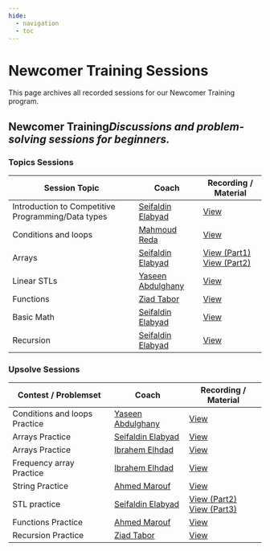 ```yaml
---
hide:
  - navigation
  - toc
---
```


# Newcomer Training Sessions

This page archives all recorded sessions for our Newcomer Training program.

<div class="level-section">
<h2>Newcomer Training<em>Discussions and problem-solving sessions for beginners.</em></h2>
  
  <h3>Topics Sessions</h3>
  <table class="sessions-table">
    <thead>
        <tr>
            <th>Session Topic</th>
            <th>Coach</th>
            <th>Recording / Material</th>
        </tr>
    </thead>
    <tbody>
        <tr>
            <td>Introduction to Competitive Programming/Data types</td>
            <td>
                <a href="../../community/coaches/#seifaldin-elabyad">Seifaldin Elabyad</a>
            </td>
            <td>
              <a href="https://www.youtube.com/watch?v=EJT1JN1Uy1o" target="_blank">View</a>
            </td>
        </tr>
        <tr>
            <td>Conditions and loops</td>
            <td>
                <a href="../../community/coaches/#mahmoud-reda">Mahmoud Reda</a>
            </td>
            <td><a href="https://www.youtube.com/watch?v=QCanwM1d5AE" target="_blank">View</a></td>
        </tr>
        <tr>
            <td>Arrays</td>
            <td>
                <a href="../../community/coaches/#seifaldin-elabyad">Seifaldin Elabyad</a>
            </td>
            <td>
                <a href="https://www.youtube.com/watch?v=oS5m8VSxNkY" target="_blank">View (Part1)</a>
                <br>
                <a href="https://www.youtube.com/watch?v=pAp4ybwq5j0" target="_blank">View (Part2)</a>
            </td>
        </tr>
        <tr>
            <td>Linear STLs</td>
            <td>
                <a href="../../community/coaches/#yaseen-abdulghany">Yaseen Abdulghany</a>
            </td>
            <td><a href="https://www.youtube.com/watch?v=jWdY0vF0xHw" target="_blank">View</a></td>
        </tr>
        <tr>
            <td>Functions</td>
            <td>
                <a href="../../community/coaches/#ziad-tabor">Ziad Tabor</a>
            </td>
            <td><a href="https://drive.google.com/file/d/1aRo-KMDv-3NysLAzVsomDJ5DnjlLaCJx/view" target="_blank">View</a></td>
        </tr>
        <tr>
            <td>Basic Math</td>
            <td>
                <a href="../../community/coaches/#seifaldin-elabyad">Seifaldin Elabyad</a>
            </td>
            <td><a href="https://www.youtube.com/watch?v=AxH9h-mNlLY" target="_blank">View</a></td>
        </tr>
        <tr>
            <td>Recursion</td>
            <td>
                <a href="../../community/coaches/#seifaldin-elabyad">Seifaldin Elabyad</a>
            </td>
            <td><a href="https://drive.google.com/file/d/1XBRf9qlr6MdJdPTylJ2o8uEDlJ6CWTN8/view" target="_blank">View</a></td>
        </tr>
    </tbody>
  </table>

  <h3>Upsolve Sessions</h3>
  <table class="sessions-table">
    <thead>
        <tr>
            <th>Contest / Problemset</th>
            <th>Coach</th>
            <th>Recording / Material</th>
        </tr>
    </thead>
    <tbody>
        <tr>
            <td>Conditions and loops Practice</td>
            <td>
                <a href="../../community/coaches/#yaseen-abdulghany">Yaseen Abdulghany</a>
            </td>
            <td><a href="https://www.youtube.com/watch?v=c2SMx3HcXCg" target="_blank">View</a></td>
        </tr>
        <tr>
            <td>Arrays Practice</td>
            <td>
                <a href="../../community/coaches/#seifaldin-elabyad">Seifaldin Elabyad</a>
            </td>
            <td><a href="https://www.youtube.com/watch?v=3ni4CTA3tM0&feature=youtu.be" target="_blank">View</a></td>
        </tr>
        <tr>
            <td>Arrays Practice</td>
            <td>
                <a href="../../community/coaches/#ibrahme-elhdad">Ibrahem Elhdad</a>
            </td>
            <td><a href="https://drive.google.com/file/d/1dcMu9N16bezry_UD0NEOlA-UGI_-QIuT/view?usp=drive_link" target="_blank">View</a></td>
        </tr>
        <tr>
            <td>Frequency array Practice</td>
            <td>
                <a href="../../community/coaches/#ibrahme-elhdad">Ibrahem Elhdad</a>
            </td>
            <td><a href="https://drive.google.com/file/d/1s4SiUeWQB4SnA6dM2HN39U4B69Czy0BM/view?usp=sharing" target="_blank">View</a></td>
        </tr>
        <tr>
            <td>String Practice</td>
            <td>
                <a href="../../community/coaches/#ahmed-marouf">Ahmed Marouf</a>
            </td>
            <td><a href="https://www.youtube.com/watch?v=N0x8bqHSimA&feature=youtu.be" target="_blank">View</a></td>
        </tr>
        <tr>
            <td>STL practice</td>
            <td>
                <a href="../../community/coaches/#seifaldin-elabyad">Seifaldin Elabyad</a>
            </td>
            <td>
                <a href="https://www.youtube.com/watch?v=cvb1XeG1ItA&feature=youtu.be" target="_blank">View (Part2)</a>
                <br>
                <a href="https://www.youtube.com/watch?v=ezjcsyE3cF0" target="_blank">View (Part3)</a>
            </td>
        </tr>
        <tr>
            <td>Functions Practice</td>
            <td>
                <a href="../../community/coaches/#ahmed-marouf">Ahmed Marouf</a>
            </td>
            <td><a href="https://www.youtube.com/watch?v=fBL9-7LjUoo&feature=youtu.be" target="_blank">View</a></td>
        </tr>
        <tr>
            <td>Recursion Practice</td>
            <td>
                <a href="../../community/coaches/#ziad-tabor">Ziad Tabor</a>
            </td>
            <td><a href="https://drive.google.com/file/d/1QT_zwz4rS1cEns771F9QJGpAOHZgtYu8/view" target="_blank">View</a></td>
        </tr>
    </tbody>
  </table>
</div>
